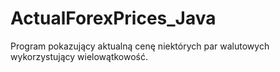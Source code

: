 # ActualForexPrices_Java

Program pokazujący aktualną cenę niektórych par walutowych wykorzystujący wielowątkowość.
